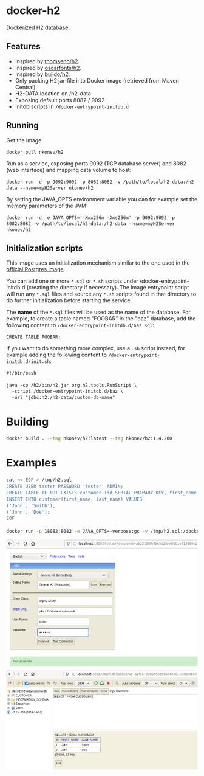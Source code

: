 # docker-h2

Dockerized H2 database.

## Features
* Inspired by [thomseno/h2](https://github.com/thomseno/docker-h2).
* Inspired by [oscarfonts/h2](https://github.com/oscarfonts/docker-h2).
* Inspired by [buildo/h2](https://github.com/buildo/docker-h2database).
* Only packing H2 jar-file into Docker image (retrieved from Maven Central).
* H2-DATA location on /h2-data
* Exposing default ports 8082 / 9092
* Initdb scripts in `/docker-entrypoint-initdb.d`


## Running

Get the image:

```
docker pull nkonev/h2
```

Run as a service, exposing ports 9092 (TCP database server) and 8082 (web interface) and mapping data volume to host:

```
docker run -d -p 9092:9092 -p 8082:8082 -v /path/to/local/h2-data:/h2-data --name=myH2Server nkonev/h2
```

By setting the JAVA_OPTS environment variable you can for example set the memory parameters of the JVM:

```
docker run -d -e JAVA_OPTS='-Xmx256m -Xms256m' -p 9092:9092 -p 8082:8082 -v /path/to/local/h2-data:/h2-data --name=myH2Server nkonev/h2
```

## Initialization scripts

This image uses an initialization mechanism similar to the one used in the
[official Postgres image](https://hub.docker.com/_/postgres/).

You can add one or more `*.sql` or `*.sh` scripts under
/docker-entrypoint-initdb.d (creating the directory if necessary). The image
entrypoint script will run any `*.sql` files and source any `*.sh` scripts found
in that directory to do further initialization before starting the service.

The **name** of the `*.sql` files will be used as the name of the database. For
example, to create a table named "FOOBAR" in the "baz" database, add the
following content to `/docker-entrypoint-initdb.d/baz.sql`:

```
CREATE TABLE FOOBAR;
```

If you want to do something more complex, use a `.sh` script instead, for
example adding the following content to `/docker-entrypoint-initdb.d/init.sh`:

```
#!/bin/bash

java -cp /h2/bin/h2.jar org.h2.tools.RunScript \
  -script /docker-entrypoint-initdb.d/baz \
  -url "jdbc:h2:/h2-data/custom-db-name"
```

# Building
```bash
docker build . --tag nkonev/h2:latest --tag nkonev/h2:1.4.200
```

# Examples
```bash
cat << EOF > /tmp/h2.sql
CREATE USER tester PASSWORD 'tester' ADMIN;
CREATE TABLE IF NOT EXISTS customer (id SERIAL PRIMARY KEY, first_name VARCHAR(255), last_name VARCHAR(255));
INSERT INTO customer(first_name, last_name) VALUES
('John', 'Smith'),
('John', 'Doe');
EOF

docker run -p 18082:8082 -e JAVA_OPTS=-verbose:gc -v /tmp/h2.sql:/docker-entrypoint-initdb.d/customerdb.sql nkonev/h2:1.4.200
```

![connect](.markdown/connect.png)
![select](.markdown/select.png)